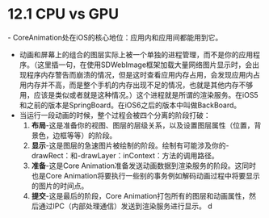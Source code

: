<h1>12.1 CPU vs GPU</h1>
- CoreAnimation处在iOS的核心地位：应用内和应用间都能用到它。  

- 动画和屏幕上的组合的图层实际上被一个单独的进程管理，而不是你的应用程序。（这里插一句，在使用SDWebImage框架加载大量网络图片显示时，会出现程序内存警告而崩溃的情况，但是这时查看应用内存占用，会发现应用内占用内存并不高，而是整个手机的内存出现不足的情况，也就是其他内存不够用，应该是类似或者就是这种情况。）这个进程就是所谓的渲染服务。在iOS5和之前的版本是SpringBoard。在iOS6之后的版本中叫做BackBoard。
- 当运行一段动画的时候，整个过程会被四个分离的阶段打破：
  1. **布局**-这是准备你的视图、图层的层级关系，以及设置图层属性（位置，背景色，边框等等）的阶段。
  2. **显示**-这是图层的急速图片被绘制的阶段。绘制有可能涉及你的-drawRect：和-drawLayer：inContext：方法的调用路径。
  3. **准备**-这是Core Animation准备发送动画数据到渲染服务的阶段。这同时也是Core Animation将要执行一些别的事务例如解码动画过程中将要显示的图片的时间点。
  4. **提交**-这是最后的阶段，Core Animation打包所有的图层和动画属性，然后通过IPC（内部处理通信）发送到渲染服务进行显示。
d
